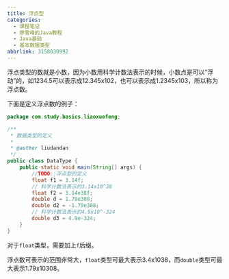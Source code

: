```yaml
---
title: 浮点型
categories:
  - 课程笔记
  - 廖雪峰的Java教程
  - Java基础
  - 基本数据类型
abbrlink: 3158030992
---
```


浮点类型的数就是小数，因为小数用科学计数法表示的时候，小数点是可以“浮动”的，如1234.5可以表示成12.345x102，也可以表示成1.2345x103，所以称为浮点数。

下面是定义浮点数的例子：

```java
package com.study.basics.liaoxuefeng;

/**
 * 数据类型的定义
 *
 * @author liudandan
 */
public class DataType {
    public static void main(String[] args) {
        //TODO::浮点型的定义
        float f1 = 3.14f;
        // 科学计数法表示的3.14x10^38
        float f2 = 3.14e38f;
        double d = 1.79e308;
        double d2 = -1.79e308;
        // 科学计数法表示的4.9x10^-324
        double d3 = 4.9e-324;
    }
}
```

对于`float`类型，需要加上`f`后缀。

浮点数可表示的范围非常大，`float`类型可最大表示3.4x1038，而`double`类型可最大表示1.79x10308。
